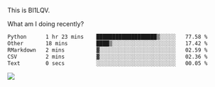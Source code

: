 This is BI1LQV.

What am I doing recently?

<!--START_SECTION:waka-->

```txt
Python      1 hr 23 mins    ███████████████████▒░░░░░   77.58 %
Other       18 mins         ████▒░░░░░░░░░░░░░░░░░░░░   17.42 %
RMarkdown   2 mins          ▓░░░░░░░░░░░░░░░░░░░░░░░░   02.59 %
CSV         2 mins          ▓░░░░░░░░░░░░░░░░░░░░░░░░   02.36 %
Text        0 secs          ░░░░░░░░░░░░░░░░░░░░░░░░░   00.05 %
```

<!--END_SECTION:waka-->

<img src="https://github-readme-stats.vercel.app/api?username=bi1lqv&show_icons=true&count_private=true">
